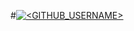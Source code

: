 #[![<GITHUB_USERNAME>](https://circleci.com/gh/<DivyamshuM>/<Triangle567>.svg?style=svg)](https://app.circleci.com/pipelines/github/<DivyamshuM>/<Triangle567>?branch=main&filter=all)
